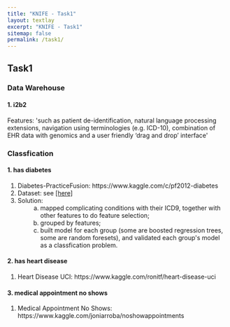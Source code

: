 ```yaml
---
title: "KNIFE - Task1"
layout: textlay
excerpt: "KNIFE - Task1"
sitemap: false
permalink: /task1/
---
```


## Task1

### Data Warehouse
#### 1. i2b2
Features: 'such as patient de-identification, natural language processing extensions, navigation using terminologies (e.g. ICD-10), combination of EHR data with genomics and a user friendly ‘drag and drop’ interface'





### Classfication
#### 1. has diabetes
<ol>
<li>Diabetes-PracticeFusion: https://www.kaggle.com/c/pf2012-diabetes</li>
<li>Dataset: see <a href='https://github.com/knifeqmul/knifeqmul.github.io/tree/master/downloads/Diabetes-PracticeFusion'>[here]</a></li>
<li>Solution:
<ol style="list-style-type: lower-alpha; padding-bottom: 0;">
<li style="margin-left:2em">mapped complicating conditions with their ICD9, together with other features to do feature selection;</li>
<li style="margin-left:2em">grouped by features;</li>
<li style="margin-left:2em; padding-bottom: 0;">built model for each group (some are boosted regression trees, some are random foresets), and validated each group's model as a classfication problem.</li>
</ol>
</li>
</ol>

#### 2. has heart disease
<ol>
<li>Heart Disease UCI: https://www.kaggle.com/ronitf/heart-disease-uci</li>
</ol>

#### 3. medical appointment no shows
<ol>
<li>Medical Appointment No Shows: https://www.kaggle.com/joniarroba/noshowappointments</li>
</ol>

